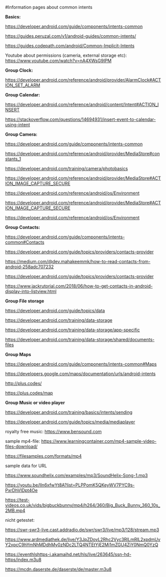 #Information pages about common intents

**Basics:**

https://developer.android.com/guide/components/intents-common

https://guides.peruzal.com/v1/android-guides/common-intents/

https://guides.codepath.com/android/Common-Implicit-Intents

Youtube about permissions (cameria, external storage etc): https://www.youtube.com/watch?v=nA4XWsG9IPM

**Group Clock:**

https://developer.android.com/reference/android/provider/AlarmClock#ACTION_SET_ALARM

**Group Calendar:**

https://developer.android.com/reference/android/content/Intent#ACTION_INSERT

https://stackoverflow.com/questions/14694931/insert-event-to-calendar-using-intent

**Group Camera:**

https://developer.android.com/guide/components/intents-common

https://developer.android.com/reference/android/provider/MediaStore#constants_1

https://developer.android.com/training/camera/photobasics

https://developer.android.com/reference/android/provider/MediaStore#ACTION_IMAGE_CAPTURE_SECURE

https://developer.android.com/reference/android/os/Environment

https://developer.android.com/reference/android/provider/MediaStore#ACTION_IMAGE_CAPTURE_SECURE

https://developer.android.com/reference/android/os/Environment

**Group Contacts:**

https://developer.android.com/guide/components/intents-common#Contacts

https://developer.android.com/guide/topics/providers/contacts-provider

https://medium.com/@dev.mahakeemmk/how-to-read-contacts-from-android-258adc707232

https://developer.android.com/guide/topics/providers/contacts-provider

https://www.jackrutorial.com/2018/06/how-to-get-contacts-in-android-display-into-listview.html

**Group File storage**

https://developer.android.com/guide/topics/data

https://developer.android.com/training/data-storage

https://developer.android.com/training/data-storage/app-specific

https://developer.android.com/training/data-storage/shared/documents-files


**Group Maps**

https://developer.android.com/guide/components/intents-common#Maps

https://developers.google.com/maps/documentation/urls/android-intents

http://plus.codes/

https://plus.codes/map


**Group Music or video player**

https://developer.android.com/training/basics/intents/sending

https://developer.android.com/guide/topics/media/mediaplayer

royalty free music: https://www.bensound.com

sample mp4-file: https://www.learningcontainer.com/mp4-sample-video-files-download/

https://filesamples.com/formats/mp4

sample data for URL

https://www.soundhelix.com/examples/mp3/SoundHelix-Song-1.mp3

https://youtu.be/Iln6xfwYt8A?list=PLPPomK5QKeyWV7PYC9s-PxrDhVIDpt4Oe

https://test-videos.co.uk/vids/bigbuckbunny/mp4/h264/360/Big_Buck_Bunny_360_10s_2MB.mp4

nicht getestet:

https://swr-swr3-live.cast.addradio.de/swr/swr3/live/mp3/128/stream.mp3

https://www.ardmediathek.de/live/Y3JpZDovL2Rhc2Vyc3RlLmRlL2xpdmUvY2xpcC9hYmNhMDdhMy0zNDc2LTQ4NTEtYjE2Mi1mZGU4ZjY0NmQ0YzQ

https://eventhlshttps-i.akamaihd.net/hls/live/263645/ssn-hd-https/index.m3u8

https://mcdn.daserste.de/daserste/de/master.m3u8

